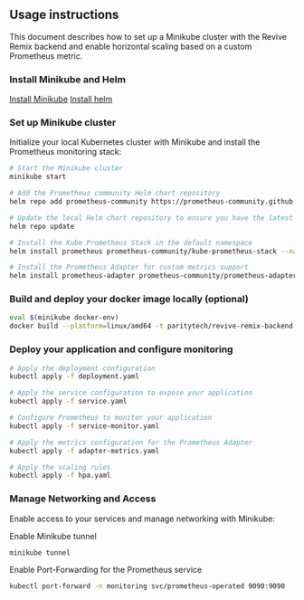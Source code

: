 ## Usage instructions

This document describes how to set up a Minikube cluster with the Revive Remix backend
and enable horizontal scaling based on a custom Prometheus metric.

### Install Minikube and Helm

[Install Minikube](https://minikube.sigs.k8s.io/docs/start/)
[Install helm](https://helm.sh/docs/intro/install/)

### Set up Minikube cluster

Initialize your local Kubernetes cluster with Minikube and install the Prometheus monitoring stack:

```sh
# Start the Minikube cluster
minikube start

# Add the Prometheus community Helm chart repository
helm repo add prometheus-community https://prometheus-community.github.io/helm-charts

# Update the local Helm chart repository to ensure you have the latest charts
helm repo update

# Install the Kube Prometheus Stack in the default namespace
helm install prometheus prometheus-community/kube-prometheus-stack --namespace default --create-namespace

# Install the Prometheus Adapter for custom metrics support
helm install prometheus-adapter prometheus-community/prometheus-adapter --namespace default --set prometheus.url=http://prometheus-kube-prometheus-prometheus.default.svc.cluster.local
```

### Build and deploy your docker image locally (optional)

```sh
eval $(minikube docker-env)
docker build --platform=linux/amd64 -t paritytech/revive-remix-backend:1.0.0 ../
```

### Deploy your application and configure monitoring

```sh
# Apply the deployment configuration
kubectl apply -f deployment.yaml

# Apply the service configuration to expose your application
kubectl apply -f service.yaml

# Configure Prometheus to monitor your application
kubectl apply -f service-monitor.yaml

# Apply the metrics configuration for the Prometheus Adapter
kubectl apply -f adapter-metrics.yaml

# Apply the scaling rules
kubectl apply -f hpa.yaml
```

### Manage Networking and Access

Enable access to your services and manage networking with Minikube:

Enable Minikube tunnel

```sh
minikube tunnel
```

Enable Port-Forwarding for the Prometheus service

```sh
kubectl port-forward -n monitoring svc/prometheus-operated 9090:9090
```
